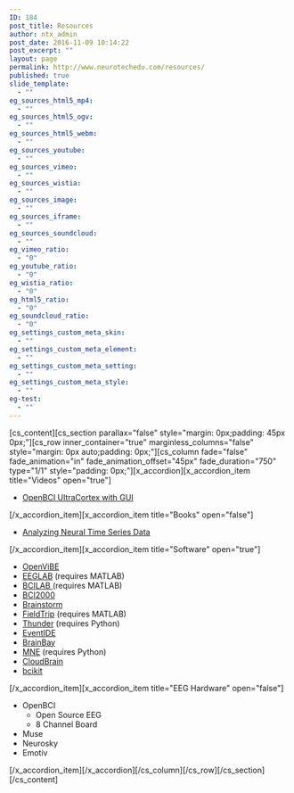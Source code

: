 ```yaml
---
ID: 184
post_title: Resources
author: ntx_admin
post_date: 2016-11-09 10:14:22
post_excerpt: ""
layout: page
permalink: http://www.neurotechedu.com/resources/
published: true
slide_template:
  - ""
eg_sources_html5_mp4:
  - ""
eg_sources_html5_ogv:
  - ""
eg_sources_html5_webm:
  - ""
eg_sources_youtube:
  - ""
eg_sources_vimeo:
  - ""
eg_sources_wistia:
  - ""
eg_sources_image:
  - ""
eg_sources_iframe:
  - ""
eg_sources_soundcloud:
  - ""
eg_vimeo_ratio:
  - "0"
eg_youtube_ratio:
  - "0"
eg_wistia_ratio:
  - "0"
eg_html5_ratio:
  - "0"
eg_soundcloud_ratio:
  - "0"
eg_settings_custom_meta_skin:
  - ""
eg_settings_custom_meta_element:
  - ""
eg_settings_custom_meta_setting:
  - ""
eg_settings_custom_meta_style:
  - ""
eg-test:
  - ""
---
```

[cs_content][cs_section parallax="false" style="margin: 0px;padding: 45px 0px;"][cs_row inner_container="true" marginless_columns="false" style="margin: 0px auto;padding: 0px;"][cs_column fade="false" fade_animation="in" fade_animation_offset="45px" fade_duration="750" type="1/1" style="padding: 0px;"][x_accordion][x_accordion_item title="Videos" open="true"]<ul>
 	<li><a href="https://www.youtube.com/watch?v=agV1B2l-QLw">OpenBCI UltraCortex with GUI</a></li>
</ul>[/x_accordion_item][x_accordion_item title="Books" open="false"]<ul>
 	<li><a href="https://mitpress.mit.edu/books/analyzing-neural-time-series-data">Analyzing Neural Time Series Data</a></li>
</ul>[/x_accordion_item][x_accordion_item title="Software" open="true"]<ul>
 	<li><a href="http://openvibe.inria.fr/">OpenViBE</a></li>
 	<li><a href="https://sccn.ucsd.edu/eeglab/">EEGLAB</a> (requires MATLAB)</li>
 	<li><a href="https://sccn.ucsd.edu/wiki/BCILAB">BCILAB </a>(requires MATLAB)</li>
 	<li><a href="http://www.schalklab.org/research/bci2000">BCI2000</a></li>
 	<li><a href="http://neuroimage.usc.edu/brainstorm/">Brainstorm</a></li>
 	<li><a href="http://www.fieldtriptoolbox.org/getting_started">FieldTrip</a> (requires MATLAB)</li>
 	<li><a href="https://github.com/thunder-project/thunder">Thunder</a> (requires Python)</li>
 	<li><a href="http://okazolab.com/">EventIDE</a></li>
 	<li><a href="http://www.shifz.org/brainbay/">BrainBay</a></li>
 	<li><a href="http://martinos.org/mne/stable/index.html">MNE</a> (requires Python)</li>
 	<li><a href="http://getcloudbrain.com/">CloudBrain</a></li>
 	<li><a href="https://github.com/octopicorn/bcikit">bcikit</a></li>
</ul>[/x_accordion_item][x_accordion_item title="EEG Hardware" open="false"]<ul>
 	<li>OpenBCI
<ul>
 	<li>Open Source EEG</li>
 	<li>8 Channel Board</li>
</ul>
</li>
 	<li>Muse</li>
 	<li>Neurosky</li>
 	<li>Emotiv</li>
</ul>[/x_accordion_item][/x_accordion][/cs_column][/cs_row][/cs_section][/cs_content]